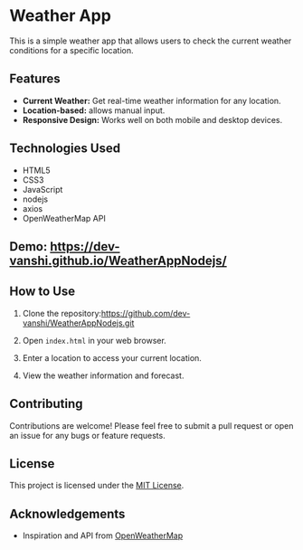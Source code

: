 # Weather App

This is a simple weather app that allows users to check the current weather conditions for a specific location.

## Features

- **Current Weather:** Get real-time weather information for any location.
- **Location-based:**  allows manual input.
- **Responsive Design:** Works well on both mobile and desktop devices.

## Technologies Used

- HTML5
- CSS3
- JavaScript
- nodejs
- axios
- OpenWeatherMap API

## Demo: https://dev-vanshi.github.io/WeatherAppNodejs/

## How to Use

1. Clone the repository:https://github.com/dev-vanshi/WeatherAppNodejs.git

2. Open `index.html` in your web browser.

3. Enter a location to access your current location.

4. View the weather information and forecast.

## Contributing

Contributions are welcome! Please feel free to submit a pull request or open an issue for any bugs or feature requests.

## License

This project is licensed under the [MIT License](LICENSE).

## Acknowledgements
- Inspiration and API from [OpenWeatherMap](https://openweathermap.org)



